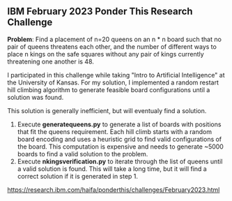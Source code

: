 ## IBM February 2023 Ponder This Research Challenge
**Problem**: Find a placement of n=20 queens on an n * n board such that no pair of queens threatens each other, and the number of different ways to place n kings on the safe squares without any pair of kings currently threatening one another is 48.

I participated in this challenge while taking "Intro to Artificial Intelligence" at the University of Kansas. For my solution, I implemented a random restart hill climbing algorithm to generate feasible board configurations until a solution was found.

This solution is generally inefficient, but will eventualy find a solution. 
1. Execute **generatequeens.py** to generate a list of boards with positions that fit the queens requirement. Each hill climb starts with a random board encoding and uses a heuristic grid to find valid configurations of the board. This computation is expensive and needs to generate ~5000 boards to find a valid solution to the problem.
2. Execute **nkingsverification.py** to iterate through the list of queens until a valid solution is found. This will take a long time, but it will find a correct solution if it is generated in step 1.

https://research.ibm.com/haifa/ponderthis/challenges/February2023.html
